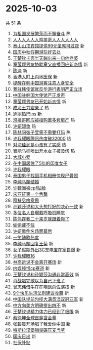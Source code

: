 # 2025-10-03

共 51 条

<!-- BEGIN -->
<!-- 最后更新时间 Fri Oct 03 2025 00:22:59 GMT+0800 (China Standard Time) -->

1. [为祖国发展繁荣而不懈奋斗](https://s.weibo.com//weibo?q=%23%E4%B8%BA%E7%A5%96%E5%9B%BD%E5%8F%91%E5%B1%95%E7%B9%81%E8%8D%A3%E8%80%8C%E4%B8%8D%E6%87%88%E5%A5%8B%E6%96%97%23&Refer=new_time)
   热
1. [人人人人人人鸡排哥人人人人人人](https://s.weibo.com//weibo?q=%23%E4%BA%BA%E4%BA%BA%E4%BA%BA%E4%BA%BA%E4%BA%BA%E4%BA%BA%E9%B8%A1%E6%8E%92%E5%93%A5%E4%BA%BA%E4%BA%BA%E4%BA%BA%E4%BA%BA%E4%BA%BA%E4%BA%BA%23&t=31&band_rank=1&Refer=top)
1. [泰山山顶宾馆提供99元坐席可过夜](https://s.weibo.com//weibo?q=%23%E6%B3%B0%E5%B1%B1%E5%B1%B1%E9%A1%B6%E5%AE%BE%E9%A6%86%E6%8F%90%E4%BE%9B99%E5%85%83%E5%9D%90%E5%B8%AD%E5%8F%AF%E8%BF%87%E5%A4%9C%23&t=31&band_rank=2&Refer=top)
   新
1. [国庆中秋假期游玩好去处](https://s.weibo.com//weibo?q=%23%E5%9B%BD%E5%BA%86%E4%B8%AD%E7%A7%8B%E5%81%87%E6%9C%9F%E6%B8%B8%E7%8E%A9%E5%A5%BD%E5%8E%BB%E5%A4%84%23&t=31&band_rank=3&Refer=top)
1. [王楚钦卡壳半天蹦出来一句他老婆](https://s.weibo.com//weibo?q=%E7%8E%8B%E6%A5%9A%E9%92%A6%E5%8D%A1%E5%A3%B3%E5%8D%8A%E5%A4%A9%E8%B9%A6%E5%87%BA%E6%9D%A5%E4%B8%80%E5%8F%A5%E4%BB%96%E8%80%81%E5%A9%86&t=31&band_rank=4&Refer=top)
1. [章莹颖男友协助章父直播回应新恋情](https://s.weibo.com//weibo?q=%23%E7%AB%A0%E8%8E%B9%E9%A2%96%E7%94%B7%E5%8F%8B%E5%8D%8F%E5%8A%A9%E7%AB%A0%E7%88%B6%E7%9B%B4%E6%92%AD%E5%9B%9E%E5%BA%94%E6%96%B0%E6%81%8B%E6%83%85%23&t=31&band_rank=5&Refer=top)
   新
1. [陈泽](https://s.weibo.com//weibo?q=%E9%99%88%E6%B3%BD&t=31&band_rank=6&Refer=top)
   新
1. [香港人盯上内地医保](https://s.weibo.com//weibo?q=%23%E9%A6%99%E6%B8%AF%E4%BA%BA%E7%9B%AF%E4%B8%8A%E5%86%85%E5%9C%B0%E5%8C%BB%E4%BF%9D%23&t=31&band_rank=7&Refer=top)
   新
1. [提醒在韩中国游客注意人身安全](https://s.weibo.com//weibo?q=%23%E6%8F%90%E9%86%92%E5%9C%A8%E9%9F%A9%E4%B8%AD%E5%9B%BD%E6%B8%B8%E5%AE%A2%E6%B3%A8%E6%84%8F%E4%BA%BA%E8%BA%AB%E5%AE%89%E5%85%A8%23&t=31&band_rank=8&Refer=top)
1. [我驻韩使馆就反华游行表明严正立场](https://s.weibo.com//weibo?q=%23%E6%88%91%E9%A9%BB%E9%9F%A9%E4%BD%BF%E9%A6%86%E5%B0%B1%E5%8F%8D%E5%8D%8E%E6%B8%B8%E8%A1%8C%E8%A1%A8%E6%98%8E%E4%B8%A5%E6%AD%A3%E7%AB%8B%E5%9C%BA%23&t=31&band_rank=9&Refer=top)
1. [中国驻韩国大使馆严正发声](https://s.weibo.com//weibo?q=%23%E4%B8%AD%E5%9B%BD%E9%A9%BB%E9%9F%A9%E5%9B%BD%E5%A4%A7%E4%BD%BF%E9%A6%86%E4%B8%A5%E6%AD%A3%E5%8F%91%E5%A3%B0%23&t=31&band_rank=10&Refer=top)
1. [章莹颖男友已开始新恋情](https://s.weibo.com//weibo?q=%23%E7%AB%A0%E8%8E%B9%E9%A2%96%E7%94%B7%E5%8F%8B%E5%B7%B2%E5%BC%80%E5%A7%8B%E6%96%B0%E6%81%8B%E6%83%85%23&t=31&band_rank=11&Refer=top)
   新
1. [成龙王力宏亲了](https://s.weibo.com//weibo?q=%23%E6%88%90%E9%BE%99%E7%8E%8B%E5%8A%9B%E5%AE%8F%E4%BA%B2%E4%BA%86%23&t=31&band_rank=12&Refer=top)
   热
1. [迪丽热巴ins](https://s.weibo.com//weibo?q=%E8%BF%AA%E4%B8%BD%E7%83%AD%E5%B7%B4ins&t=31&band_rank=13&Refer=top)
   新
1. [鸡排哥回应被指购置多套房产](https://s.weibo.com//weibo?q=%23%E9%B8%A1%E6%8E%92%E5%93%A5%E5%9B%9E%E5%BA%94%E8%A2%AB%E6%8C%87%E8%B4%AD%E7%BD%AE%E5%A4%9A%E5%A5%97%E6%88%BF%E4%BA%A7%23&t=31&band_rank=14&Refer=top)
   热
1. [许妍卸妆](https://s.weibo.com//weibo?q=%23%E8%AE%B8%E5%A6%8D%E5%8D%B8%E5%A6%86%23&t=31&band_rank=15&Refer=top)
   热
1. [陈赫问张子萱需不需要打码](https://s.weibo.com//weibo?q=%23%E9%99%88%E8%B5%AB%E9%97%AE%E5%BC%A0%E5%AD%90%E8%90%B1%E9%9C%80%E4%B8%8D%E9%9C%80%E8%A6%81%E6%89%93%E7%A0%81%23&t=31&band_rank=16&Refer=top)
   热
1. [许我耀眼腾讯热度破32000](https://s.weibo.com//weibo?q=%23%E8%AE%B8%E6%88%91%E8%80%80%E7%9C%BC%E8%85%BE%E8%AE%AF%E7%83%AD%E5%BA%A6%E7%A0%B432000%23&t=31&band_rank=17&Refer=top)
   热
1. [对沈佳润是小孩有了实感](https://s.weibo.com//weibo?q=%E5%AF%B9%E6%B2%88%E4%BD%B3%E6%B6%A6%E6%98%AF%E5%B0%8F%E5%AD%A9%E6%9C%89%E4%BA%86%E5%AE%9E%E6%84%9F&t=31&band_rank=18&Refer=top)
   热
1. [智能马桶喷出开水女子被烫伤](https://s.weibo.com//weibo?q=%23%E6%99%BA%E8%83%BD%E9%A9%AC%E6%A1%B6%E5%96%B7%E5%87%BA%E5%BC%80%E6%B0%B4%E5%A5%B3%E5%AD%90%E8%A2%AB%E7%83%AB%E4%BC%A4%23&t=31&band_rank=19&Refer=top)
   热
1. [大城小爱](https://s.weibo.com//weibo?q=%E5%A4%A7%E5%9F%8E%E5%B0%8F%E7%88%B1&t=31&band_rank=20&Refer=top)
1. [在中国居住了5年的印度女子](https://s.weibo.com//weibo?q=%23%E5%9C%A8%E4%B8%AD%E5%9B%BD%E5%B1%85%E4%BD%8F%E4%BA%865%E5%B9%B4%E7%9A%84%E5%8D%B0%E5%BA%A6%E5%A5%B3%E5%AD%90%23&t=31&band_rank=21&Refer=top)
1. [许我耀眼](https://s.weibo.com//weibo?q=%E8%AE%B8%E6%88%91%E8%80%80%E7%9C%BC&t=31&band_rank=22&Refer=top)
1. [泰国男子找回手机相册惊现尸骨照](https://s.weibo.com//weibo?q=%23%E6%B3%B0%E5%9B%BD%E7%94%B7%E5%AD%90%E6%89%BE%E5%9B%9E%E6%89%8B%E6%9C%BA%E7%9B%B8%E5%86%8C%E6%83%8A%E7%8E%B0%E5%B0%B8%E9%AA%A8%E7%85%A7%23&t=31&band_rank=23&Refer=top)
1. [李纯马頔结婚](https://s.weibo.com//weibo?q=%23%E6%9D%8E%E7%BA%AF%E9%A9%AC%E9%A0%94%E7%BB%93%E5%A9%9A%23&t=31&band_rank=24&Refer=top)
1. [许魏洲被cpf贴脸](https://s.weibo.com//weibo?q=%23%E8%AE%B8%E9%AD%8F%E6%B4%B2%E8%A2%ABcpf%E8%B4%B4%E8%84%B8%23&t=31&band_rank=25&Refer=top)
1. [宋亚轩第一个售罄](https://s.weibo.com//weibo?q=%23%E5%AE%8B%E4%BA%9A%E8%BD%A9%E7%AC%AC%E4%B8%80%E4%B8%AA%E5%94%AE%E7%BD%84%23&t=31&band_rank=26&Refer=top)
1. [穆祉丞啥意思](https://s.weibo.com//weibo?q=%23%E7%A9%86%E7%A5%89%E4%B8%9E%E5%95%A5%E6%84%8F%E6%80%9D%23&t=31&band_rank=27&Refer=top)
1. [孙颖莎说和大头想打好的决心一致](https://s.weibo.com//weibo?q=%23%E5%AD%99%E9%A2%96%E8%8E%8E%E8%AF%B4%E5%92%8C%E5%A4%A7%E5%A4%B4%E6%83%B3%E6%89%93%E5%A5%BD%E7%9A%84%E5%86%B3%E5%BF%83%E4%B8%80%E8%87%B4%23&t=31&band_rank=28&Refer=top)
   新
1. [多位名人自曝戴呼吸机睡觉](https://s.weibo.com//weibo?q=%23%E5%A4%9A%E4%BD%8D%E5%90%8D%E4%BA%BA%E8%87%AA%E6%9B%9D%E6%88%B4%E5%91%BC%E5%90%B8%E6%9C%BA%E7%9D%A1%E8%A7%89%23&t=31&band_rank=29&Refer=top)
1. [陈伟霆我二十来岁就跟着你了](https://s.weibo.com//weibo?q=%E9%99%88%E4%BC%9F%E9%9C%86%E6%88%91%E4%BA%8C%E5%8D%81%E6%9D%A5%E5%B2%81%E5%B0%B1%E8%B7%9F%E7%9D%80%E4%BD%A0%E4%BA%86&t=31&band_rank=30&Refer=top)
1. [偷偷藏不住](https://s.weibo.com//weibo?q=%E5%81%B7%E5%81%B7%E8%97%8F%E4%B8%8D%E4%BD%8F&t=31&band_rank=31&Refer=top)
1. [许妍晕倒名场面幕后](https://s.weibo.com//weibo?q=%E8%AE%B8%E5%A6%8D%E6%99%95%E5%80%92%E5%90%8D%E5%9C%BA%E9%9D%A2%E5%B9%95%E5%90%8E&t=31&band_rank=32&Refer=top)
1. [一笑随歌热度](https://s.weibo.com//weibo?q=%E4%B8%80%E7%AC%91%E9%9A%8F%E6%AD%8C%E7%83%AD%E5%BA%A6&t=31&band_rank=33&Refer=top)
1. [李纯马頔回复王菊](https://s.weibo.com//weibo?q=%23%E6%9D%8E%E7%BA%AF%E9%A9%AC%E9%A0%94%E5%9B%9E%E5%A4%8D%E7%8E%8B%E8%8F%8A%23&t=31&band_rank=34&Refer=top)
   新
1. [女子假期外出3C充电宝在家自爆](https://s.weibo.com//weibo?q=%23%E5%A5%B3%E5%AD%90%E5%81%87%E6%9C%9F%E5%A4%96%E5%87%BA3C%E5%85%85%E7%94%B5%E5%AE%9D%E5%9C%A8%E5%AE%B6%E8%87%AA%E7%88%86%23&t=31&band_rank=35&Refer=top)
   新
1. [许我耀眼16](https://s.weibo.com//weibo?q=%E8%AE%B8%E6%88%91%E8%80%80%E7%9C%BC16&t=31&band_rank=36&Refer=top)
1. [林高远说不会离开赛场](https://s.weibo.com//weibo?q=%23%E6%9E%97%E9%AB%98%E8%BF%9C%E8%AF%B4%E4%B8%8D%E4%BC%9A%E7%A6%BB%E5%BC%80%E8%B5%9B%E5%9C%BA%23&t=31&band_rank=37&Refer=top)
   新
1. [内娱纯恨cp赛道](https://s.weibo.com//weibo?q=%E5%86%85%E5%A8%B1%E7%BA%AF%E6%81%A8cp%E8%B5%9B%E9%81%93&t=31&band_rank=38&Refer=top)
   新
1. [王楚钦说和孙颖莎沟通非常高效](https://s.weibo.com//weibo?q=%23%E7%8E%8B%E6%A5%9A%E9%92%A6%E8%AF%B4%E5%92%8C%E5%AD%99%E9%A2%96%E8%8E%8E%E6%B2%9F%E9%80%9A%E9%9D%9E%E5%B8%B8%E9%AB%98%E6%95%88%23&t=31&band_rank=39&Refer=top)
   新
1. [肖战唱完歌以为自己下班了](https://s.weibo.com//weibo?q=%E8%82%96%E6%88%98%E5%94%B1%E5%AE%8C%E6%AD%8C%E4%BB%A5%E4%B8%BA%E8%87%AA%E5%B7%B1%E4%B8%8B%E7%8F%AD%E4%BA%86&t=31&band_rank=40&Refer=top)
1. [曾志伟借牛在在嘲讽向佐演技](https://s.weibo.com//weibo?q=%E6%9B%BE%E5%BF%97%E4%BC%9F%E5%80%9F%E7%89%9B%E5%9C%A8%E5%9C%A8%E5%98%B2%E8%AE%BD%E5%90%91%E4%BD%90%E6%BC%94%E6%8A%80&t=31&band_rank=41&Refer=top)
   新
1. [9个快乐生活法则建议收藏](https://s.weibo.com//weibo?q=%239%E4%B8%AA%E5%BF%AB%E4%B9%90%E7%94%9F%E6%B4%BB%E6%B3%95%E5%88%99%E5%BB%BA%E8%AE%AE%E6%94%B6%E8%97%8F%23&t=31&band_rank=42&Refer=top)
   新
1. [中国队提前包揽大满贯混双冠亚军](https://s.weibo.com//weibo?q=%23%E4%B8%AD%E5%9B%BD%E9%98%9F%E6%8F%90%E5%89%8D%E5%8C%85%E6%8F%BD%E5%A4%A7%E6%BB%A1%E8%B4%AF%E6%B7%B7%E5%8F%8C%E5%86%A0%E4%BA%9A%E5%86%9B%23&t=31&band_rank=43&Refer=top)
   新
1. [中方向美方明确提出四不](https://s.weibo.com//weibo?q=%23%E4%B8%AD%E6%96%B9%E5%90%91%E7%BE%8E%E6%96%B9%E6%98%8E%E7%A1%AE%E6%8F%90%E5%87%BA%E5%9B%9B%E4%B8%8D%23&t=31&band_rank=44&Refer=top)
   新
1. [王楚钦说精力体力已经到了极限](https://s.weibo.com//weibo?q=%23%E7%8E%8B%E6%A5%9A%E9%92%A6%E8%AF%B4%E7%B2%BE%E5%8A%9B%E4%BD%93%E5%8A%9B%E5%B7%B2%E7%BB%8F%E5%88%B0%E4%BA%86%E6%9E%81%E9%99%90%23&t=31&band_rank=45&Refer=top)
   新
1. [蔡徐坤全球首穿含金量](https://s.weibo.com//weibo?q=%23%E8%94%A1%E5%BE%90%E5%9D%A4%E5%85%A8%E7%90%83%E9%A6%96%E7%A9%BF%E5%90%AB%E9%87%91%E9%87%8F%23&t=31&band_rank=46&Refer=top)
1. [张碧晨开场唱了我爱你中国](https://s.weibo.com//weibo?q=%23%E5%BC%A0%E7%A2%A7%E6%99%A8%E5%BC%80%E5%9C%BA%E5%94%B1%E4%BA%86%E6%88%91%E7%88%B1%E4%BD%A0%E4%B8%AD%E5%9B%BD%23&t=31&band_rank=47&Refer=top)
   新
1. [特斯拉汉堡销量碾压麦当劳](https://s.weibo.com//weibo?q=%23%E7%89%B9%E6%96%AF%E6%8B%89%E6%B1%89%E5%A0%A1%E9%94%80%E9%87%8F%E7%A2%BE%E5%8E%8B%E9%BA%A6%E5%BD%93%E5%8A%B3%23&t=31&band_rank=48&Refer=top)
1. [国庆日出](https://s.weibo.com//weibo?q=%23%E5%9B%BD%E5%BA%86%E6%97%A5%E5%87%BA%23&t=31&band_rank=49&Refer=top)
   新
1. [社保补贴](https://s.weibo.com//weibo?q=%23%E7%A4%BE%E4%BF%9D%E8%A1%A5%E8%B4%B4%23&t=31&band_rank=50&Refer=top)

<!-- END -->
